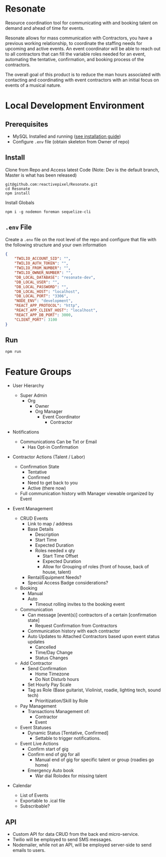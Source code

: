 # Resonate

Resource coordination tool for communicating with and booking talent on demand and ahead of time for events.

Resonate allows for mass communication with Contractors, you have a previous working relationship, to coordinate the staffing needs for upcoming and active events. An event coordinator will be able to reach out to all contractors that can fill the variable roles needed for an event, automating the tentative, confirmation, and booking process of the contractors. 

The overall goal of this product is to reduce the man hours associated with contacting and coordinating with event contractors with an initial focus on events of a musical nature.

# Local Development Environment

## Prerequisites

* MySQL Installed and running ([see installation guide](https://mariadb.com/kb/en/library/installing-mariadb-on-macos-using-homebrew/))
* Configure `.env` file (obtain skeleton from Owner of repo)

## Install

Clone from Repo and Access latest Code (Note: Dev is the default branch, Master is what has been released)

```
git@github.com:reactivepixel/Resonate.git
cd Resonate
npm install
```

Install Globals

```
npm i -g nodemon foreman sequelize-cli
```

## `.env` File

Create a `.env` file on the root level of the repo and configure that file with the following structure and your own information

```json
{
    "TWILIO_ACCOUNT_SID": "",
    "TWILIO_AUTH_TOKEN": "",
    "TWILIO_FROM_NUMBER": "",
    "TWILIO_OWNER_NUMBER": "",
    "DB_LOCAL_DATABASE": "resonate-dev",
    "DB_LOCAL_USER": "",
    "DB_LOCAL_PASSWORD": "",
    "DB_LOCAL_HOST": "localhost",
    "DB_LOCAL_PORT": "3306",
    "NODE_ENV": "development",
    "REACT_APP_PROTOCOL": "http",
    "REACT_APP_CLIENT_HOST": "localhost",
    "REACT_APP_DB_PORT": 3000,
    "CLIENT_PORT": 3100
}
```

## Run

```
npm run
```


# Feature Groups

* User Hierarchy
  * Super Admin
    * Org
      * Owner
      * Org Manager
        * Event Coordinator
          * Contractor

* Notifications
  * Communications Can be Txt or Email
    * Has Opt-in Confirmation

* Contractor Actions (Talent / Labor)
  * Confirmation State
    * Tentative
    * Confirmed
    * Need to get back to you
    * Active (there now)
  * Full communication history with Manager viewable organized by Event

* Event Management
  * CRUD Events
    * Link to map / address
    * Base Details
      * Description
      * Start Time
      * Expected Duration
      * Roles needed x qty
        * Start Time Offset
        * Expected Duration
        * Allow for Grouping of roles (front of house, back of house, talent)
    * Rental/Equipment Needs?
    * Special Access Badge considerations?
  * Booking
    * Manual
    * Auto
      * Timeout rolling invites to the booking event
  * Communication
    * Can message [event(s)] contractors of a certain [confirmation state]
      * Request Confirmation from Contractors
    * Communication history with each contractor
    * Auto Updates to Attached Contractors based upon event status updates
      * Cancelled
      * Time/Day Change
      * Status Changes
  * Add Contractor
    * Send Confirmation
        * Home Timezone
        * Do Not Disturb hours
    * Set Hourly Pay Scale 
    * Tag as Role (Base guitarist, Violinist, roadie, lighting tech, sound tech)
      * Prioritization/Skill by Role
  * Pay Management
    * Transactions Management of:
      * Contractor
      * Event
  * Event Statuses
    * Dynamic Status [Tentative, Confirmed]
      * Settable to trigger notifications.
  * Event Live Actions
    * Confirm start of gig
    * Confirm end of gig for all
      * Manual end of gig for specific talent or group (roadies go home)
    * Emergency Auto book
      * War dial Rolodex for missing talent

* Calendar
  * List of Events
  * Exportable to .ical file
  * Subscribable?

## API

* Custom API for data CRUD from the back end micro-service.
* Twilio will be employed to send SMS messages.
* Nodemailer, while not an API, will be employed server-side to send emails to users.
